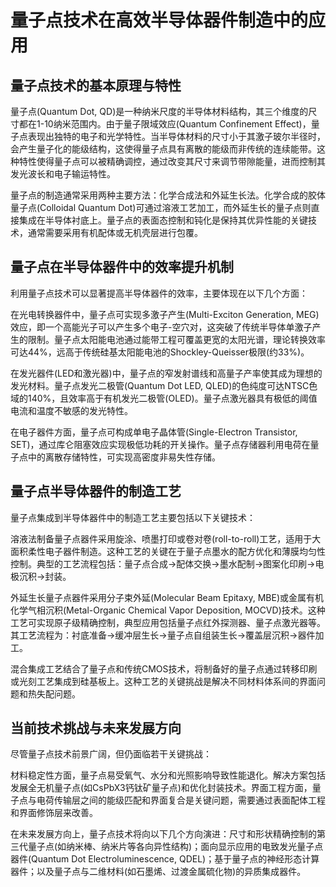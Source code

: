 # 量子点技术在高效半导体器件制造中的应用

## 量子点技术的基本原理与特性

量子点(Quantum Dot, QD)是一种纳米尺度的半导体材料结构，其三个维度的尺寸都在1-10纳米范围内。由于量子限域效应(Quantum Confinement Effect)，量子点表现出独特的电子和光学特性。当半导体材料的尺寸小于其激子玻尔半径时，会产生量子化的能级结构，这使得量子点具有离散的能级而非传统的连续能带。这种特性使得量子点可以被精确调控，通过改变其尺寸来调节带隙能量，进而控制其发光波长和电子输运特性。

量子点的制造通常采用两种主要方法：化学合成法和外延生长法。化学合成的胶体量子点(Colloidal Quantum Dot)可通过溶液工艺加工，而外延生长的量子点则直接集成在半导体衬底上。量子点的表面态控制和钝化是保持其优异性能的关键技术，通常需要采用有机配体或无机壳层进行包覆。

## 量子点在半导体器件中的效率提升机制

利用量子点技术可以显著提高半导体器件的效率，主要体现在以下几个方面：

在光电转换器件中，量子点可实现多激子产生(Multi-Exciton Generation, MEG)效应，即一个高能光子可以产生多个电子-空穴对，这突破了传统半导体单激子产生的限制。量子点太阳能电池通过能带工程可覆盖更宽的太阳光谱，理论转换效率可达44%，远高于传统硅基太阳能电池的Shockley-Queisser极限(约33%)。

在发光器件(LED和激光器)中，量子点的窄发射谱线和高量子产率使其成为理想的发光材料。量子点发光二极管(Quantum Dot LED, QLED)的色纯度可达NTSC色域的140%，且效率高于有机发光二极管(OLED)。量子点激光器具有极低的阈值电流和温度不敏感的发光特性。

在电子器件方面，量子点可构成单电子晶体管(Single-Electron Transistor, SET)，通过库仑阻塞效应实现极低功耗的开关操作。量子点存储器利用电荷在量子点中的离散存储特性，可实现高密度非易失性存储。

## 量子点半导体器件的制造工艺

量子点集成到半导体器件中的制造工艺主要包括以下关键技术：

溶液法制备量子点器件采用旋涂、喷墨打印或卷对卷(roll-to-roll)工艺，适用于大面积柔性电子器件制造。这种工艺的关键在于量子点墨水的配方优化和薄膜均匀性控制。典型的工艺流程包括：量子点合成→配体交换→墨水配制→图案化印刷→电极沉积→封装。

外延生长量子点器件采用分子束外延(Molecular Beam Epitaxy, MBE)或金属有机化学气相沉积(Metal-Organic Chemical Vapor Deposition, MOCVD)技术。这种工艺可实现原子级精确控制，典型应用包括量子点红外探测器、量子点激光器等。其工艺流程为：衬底准备→缓冲层生长→量子点自组装生长→覆盖层沉积→器件加工。

混合集成工艺结合了量子点和传统CMOS技术，将制备好的量子点通过转移印刷或光刻工艺集成到硅基板上。这种工艺的关键挑战是解决不同材料体系间的界面问题和热失配问题。

## 当前技术挑战与未来发展方向

尽管量子点技术前景广阔，但仍面临若干关键挑战：

材料稳定性方面，量子点易受氧气、水分和光照影响导致性能退化。解决方案包括发展全无机量子点(如CsPbX3钙钛矿量子点)和优化封装技术。界面工程方面，量子点与电荷传输层之间的能级匹配和界面复合是关键问题，需要通过表面配体工程和界面修饰层来改善。

在未来发展方向上，量子点技术将向以下几个方向演进：尺寸和形状精确控制的第三代量子点(如纳米棒、纳米片等各向异性结构)；面向显示应用的电致发光量子点器件(Quantum Dot Electroluminescence, QDEL)；基于量子点的神经形态计算器件；以及量子点与二维材料(如石墨烯、过渡金属硫化物)的异质集成器件。